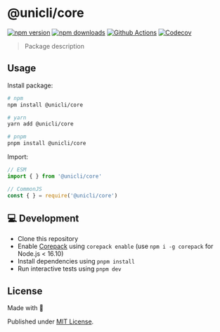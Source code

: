 # @unicli/core

[![npm version][npm-version-src]][npm-version-href]
[![npm downloads][npm-downloads-src]][npm-downloads-href]
[![Github Actions][github-actions-src]][github-actions-href]
[![Codecov][codecov-src]][codecov-href]

> Package description

## Usage

Install package:

```sh
# npm
npm install @unicli/core

# yarn
yarn add @unicli/core

# pnpm
pnpm install @unicli/core
```

Import:

```js
// ESM
import { } from '@unicli/core'

// CommonJS
const { } = require('@unicli/core')
```

## 💻 Development

- Clone this repository
- Enable [Corepack](https://github.com/nodejs/corepack) using `corepack enable` (use `npm i -g corepack` for Node.js < 16.10)
- Install dependencies using `pnpm install`
- Run interactive tests using `pnpm dev`

## License

Made with 💛

Published under [MIT License](./LICENSE).

<!-- Badges -->
[npm-version-src]: https://img.shields.io/npm/v/@unicli/core?style=flat-square
[npm-version-href]: https://npmjs.com/package/@unicli/core

[npm-downloads-src]: https://img.shields.io/npm/dm/@unicli/core?style=flat-square
[npm-downloads-href]: https://npmjs.com/package/@unicli/core

[github-actions-src]: https://img.shields.io/github/workflow/status/unicli/core/ci/main?style=flat-square
[github-actions-href]: https://github.com/unicli/core/actions?query=workflow%3Aci

[codecov-src]: https://img.shields.io/codecov/c/gh/unicli/core/main?style=flat-square
[codecov-href]: https://codecov.io/gh/unicli/core
